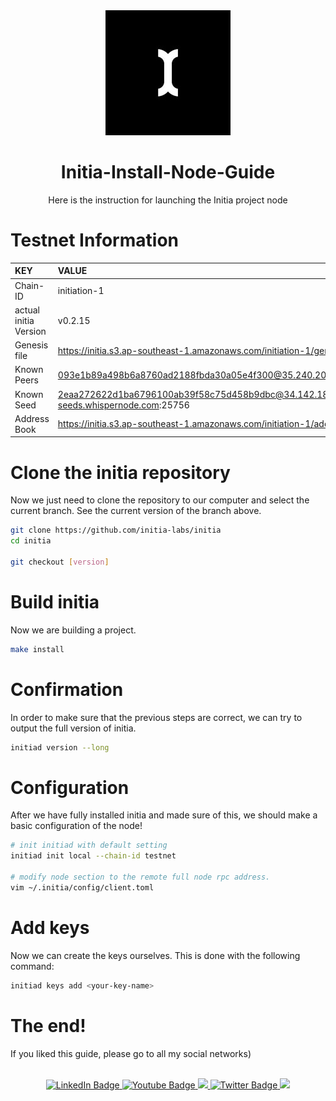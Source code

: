 <div align=center>
  <img src="https://github.com/TempGROX/TempGROX/blob/main/src/photos/ayyW6i94_200x200.jpg">

  <h1 align=center>Initia-Install-Node-Guide</h1>
  Here is the instruction for launching the Initia project node
</div>

# Testnet Information

|KEY|VALUE|
|:--|:----|
|Chain-ID|initiation-1|
|actual initia Version|v0.2.15|
|Genesis file|https://initia.s3.ap-southeast-1.amazonaws.com/initiation-1/genesis.json|
|Known Peers|093e1b89a498b6a8760ad2188fbda30a05e4f300@35.240.207.217:26656,2c729d33d22d8cdae6658bed97b3097241ca586c@195.14.6.129:26019|
|Known Seed|2eaa272622d1ba6796100ab39f58c75d458b9dbc@34.142.181.82:26656,c28827cb96c14c905b127b92065a3fb4cd77d7f6@testnet-seeds.whispernode.com:25756|
|Address Book|https://initia.s3.ap-southeast-1.amazonaws.com/initiation-1/addrbook.json|

# Clone the initia repository
Now we just need to clone the repository to our computer and select the current branch. See the current version of the branch above.

```bash
git clone https://github.com/initia-labs/initia
cd initia

git checkout [version]
```

# Build initia
Now we are building a project.

```bash
make install
```

# Confirmation
In order to make sure that the previous steps are correct, we can try to output the full version of initia.

```bash
initiad version --long
```

# Configuration
After we have fully installed initia and made sure of this, we should make a basic configuration of the node!

```bash
# init initiad with default setting
initiad init local --chain-id testnet

# modify node section to the remote full node rpc address.
vim ~/.initia/config/client.toml
```

# Add keys
Now we can create the keys ourselves. This is done with the following command:

```bash
initiad keys add <your-key-name>
```

# The end!
If you liked this guide, please go to all my social networks)

<br>
<div id="badges" align="center">
  <a href="https://discord.com/users/961408999411048461">
    <img src="https://img.shields.io/badge/Discord-blue?style=for-the-badge&logo=https%3A%2F%2Fimg.icons8.com%2Fios%2F50%2Fmedium-logo.png&logoColor=white" alt="LinkedIn Badge"/>
  </a>
  <a href="https://medium.com/@James_Brandon">
    <img src="https://img.shields.io/badge/Medium-black?style=for-the-badge&logo=https%3A%2F%2Fimg.icons8.com%2Fios%2F50%2Fmedium-logo.png&logoColor=white" alt="Youtube Badge"/>
  </a>
  <a href="https://keybase.io/jamesbrandon">
    <img src="https://img.shields.io/badge/Keybase-orange?style=for-the-badge&logo=https%3A%2F%2Fimg.icons8.com%2Fios%2F50%2Fmedium-logo.png&logoColor=white">
  </a>
  <a href="https://x.com/JBTGrox">
    <img src="https://img.shields.io/badge/Twitter-blue?style=for-the-badge&logo=twitter&logoColor=white" alt="Twitter Badge"/>
  </a>
  <a href="https://linktr.ee/JBrandon_?utm_source=linktree_admin_share">
    <img src="https://img.shields.io/badge/Linktree-green?style=for-the-badge&logo=https%3A%2F%2Fimg.icons8.com%2Fios%2F50%2Fmedium-logo.png&logoColor=white">
  </a>
</div>
